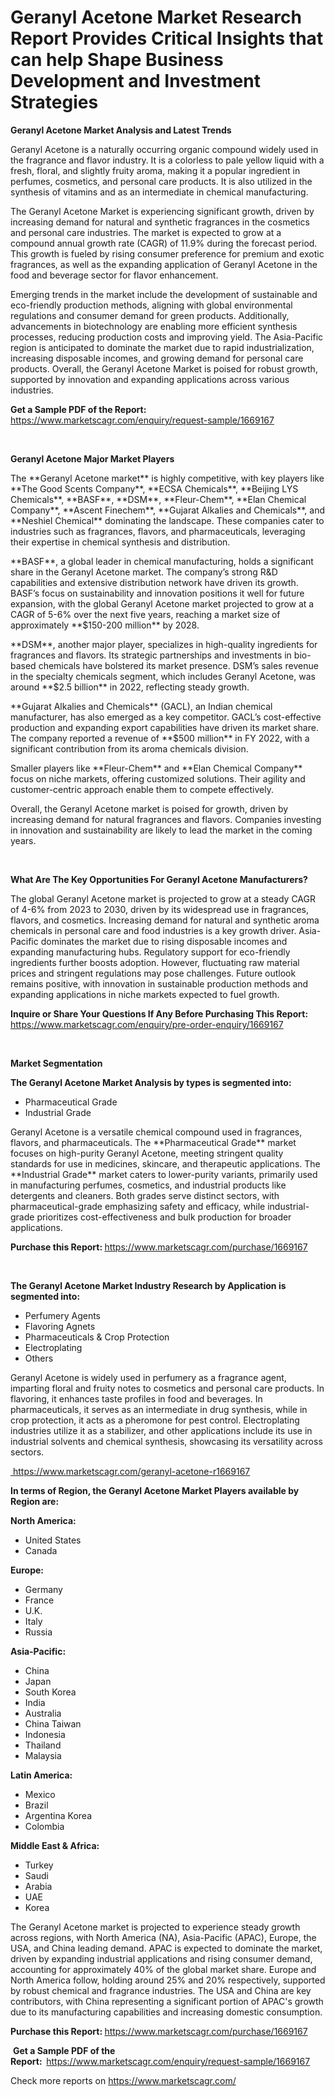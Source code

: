 <p><h1>Geranyl Acetone Market Research Report Provides Critical Insights that can help Shape Business Development and Investment Strategies</h1></p><p><strong>Geranyl Acetone Market Analysis and Latest Trends</strong></p>
<p><p>Geranyl Acetone is a naturally occurring organic compound widely used in the fragrance and flavor industry. It is a colorless to pale yellow liquid with a fresh, floral, and slightly fruity aroma, making it a popular ingredient in perfumes, cosmetics, and personal care products. It is also utilized in the synthesis of vitamins and as an intermediate in chemical manufacturing.</p><p>The Geranyl Acetone Market is experiencing significant growth, driven by increasing demand for natural and synthetic fragrances in the cosmetics and personal care industries. The market is expected to grow at a compound annual growth rate (CAGR) of 11.9% during the forecast period. This growth is fueled by rising consumer preference for premium and exotic fragrances, as well as the expanding application of Geranyl Acetone in the food and beverage sector for flavor enhancement.</p><p>Emerging trends in the market include the development of sustainable and eco-friendly production methods, aligning with global environmental regulations and consumer demand for green products. Additionally, advancements in biotechnology are enabling more efficient synthesis processes, reducing production costs and improving yield. The Asia-Pacific region is anticipated to dominate the market due to rapid industrialization, increasing disposable incomes, and growing demand for personal care products. Overall, the Geranyl Acetone Market is poised for robust growth, supported by innovation and expanding applications across various industries.</p></p>
<p><strong>Get a Sample PDF of the Report:&nbsp;</strong> <a href="https://www.marketscagr.com/enquiry/request-sample/1669167?utm_campaign=2212&utm_medium=2&utm_source=Github&utm_content=ia&utm_term=26012025&utm_id=geranyl-acetone">https://www.marketscagr.com/enquiry/request-sample/1669167</a></p>
<p>&nbsp;</p>
<p><strong>Geranyl Acetone Major Market Players</strong></p>
<p><p>The **Geranyl Acetone market** is highly competitive, with key players like **The Good Scents Company**, **ECSA Chemicals**, **Beijing LYS Chemicals**, **BASF**, **DSM**, **Fleur-Chem**, **Elan Chemical Company**, **Ascent Finechem**, **Gujarat Alkalies and Chemicals**, and **Neshiel Chemical** dominating the landscape. These companies cater to industries such as fragrances, flavors, and pharmaceuticals, leveraging their expertise in chemical synthesis and distribution.</p><p>**BASF**, a global leader in chemical manufacturing, holds a significant share in the Geranyl Acetone market. The company’s strong R&D capabilities and extensive distribution network have driven its growth. BASF’s focus on sustainability and innovation positions it well for future expansion, with the global Geranyl Acetone market projected to grow at a CAGR of 5-6% over the next five years, reaching a market size of approximately **$150-200 million** by 2028.</p><p>**DSM**, another major player, specializes in high-quality ingredients for fragrances and flavors. Its strategic partnerships and investments in bio-based chemicals have bolstered its market presence. DSM’s sales revenue in the specialty chemicals segment, which includes Geranyl Acetone, was around **$2.5 billion** in 2022, reflecting steady growth.</p><p>**Gujarat Alkalies and Chemicals** (GACL), an Indian chemical manufacturer, has also emerged as a key competitor. GACL’s cost-effective production and expanding export capabilities have driven its market share. The company reported a revenue of **$500 million** in FY 2022, with a significant contribution from its aroma chemicals division.</p><p>Smaller players like **Fleur-Chem** and **Elan Chemical Company** focus on niche markets, offering customized solutions. Their agility and customer-centric approach enable them to compete effectively.</p><p>Overall, the Geranyl Acetone market is poised for growth, driven by increasing demand for natural fragrances and flavors. Companies investing in innovation and sustainability are likely to lead the market in the coming years.</p></p>
<p>&nbsp;</p>
<p><strong>What Are The Key Opportunities For Geranyl Acetone Manufacturers?</strong></p>
<p><p>The global Geranyl Acetone market is projected to grow at a steady CAGR of 4-6% from 2023 to 2030, driven by its widespread use in fragrances, flavors, and cosmetics. Increasing demand for natural and synthetic aroma chemicals in personal care and food industries is a key growth driver. Asia-Pacific dominates the market due to rising disposable incomes and expanding manufacturing hubs. Regulatory support for eco-friendly ingredients further boosts adoption. However, fluctuating raw material prices and stringent regulations may pose challenges. Future outlook remains positive, with innovation in sustainable production methods and expanding applications in niche markets expected to fuel growth.</p></p>
<p><strong>Inquire or Share Your Questions If Any Before Purchasing This Report:</strong> <a href="https://www.marketscagr.com/enquiry/pre-order-enquiry/1669167?utm_campaign=2212&utm_medium=2&utm_source=Github&utm_content=ia&utm_term=26012025&utm_id=geranyl-acetone">https://www.marketscagr.com/enquiry/pre-order-enquiry/1669167</a></p>
<p>&nbsp;</p>
<p><strong>Market Segmentation</strong></p>
<p><strong>The Geranyl Acetone Market Analysis by types is segmented into:</strong></p>
<p><ul><li>Pharmaceutical Grade</li><li>Industrial Grade</li></ul></p>
<p><p>Geranyl Acetone is a versatile chemical compound used in fragrances, flavors, and pharmaceuticals. The **Pharmaceutical Grade** market focuses on high-purity Geranyl Acetone, meeting stringent quality standards for use in medicines, skincare, and therapeutic applications. The **Industrial Grade** market caters to lower-purity variants, primarily used in manufacturing perfumes, cosmetics, and industrial products like detergents and cleaners. Both grades serve distinct sectors, with pharmaceutical-grade emphasizing safety and efficacy, while industrial-grade prioritizes cost-effectiveness and bulk production for broader applications.</p></p>
<p><strong>Purchase this Report:&nbsp;</strong><a href="https://www.marketscagr.com/purchase/1669167?utm_campaign=2212&utm_medium=2&utm_source=Github&utm_content=ia&utm_term=26012025&utm_id=geranyl-acetone">https://www.marketscagr.com/purchase/1669167</a></p>
<p>&nbsp;</p>
<p><strong>The Geranyl Acetone Market Industry Research by Application is segmented into:</strong></p>
<p><ul><li>Perfumery Agents</li><li>Flavoring Agnets</li><li>Pharmaceuticals & Crop Protection</li><li>Electroplating</li><li>Others</li></ul></p>
<p><p>Geranyl Acetone is widely used in perfumery as a fragrance agent, imparting floral and fruity notes to cosmetics and personal care products. In flavoring, it enhances taste profiles in food and beverages. In pharmaceuticals, it serves as an intermediate in drug synthesis, while in crop protection, it acts as a pheromone for pest control. Electroplating industries utilize it as a stabilizer, and other applications include its use in industrial solvents and chemical synthesis, showcasing its versatility across sectors.</p></p>
<p><a href="https://www.marketscagr.com/geranyl-acetone-r1669167?utm_campaign=2212&utm_medium=2&utm_source=Github&utm_content=ia&utm_term=26012025&utm_id=geranyl-acetone">&nbsp;https://www.marketscagr.com/geranyl-acetone-r1669167</a></p>
<p><strong>In terms of Region, the Geranyl Acetone Market Players available by Region are:</strong></p>
<p>
    <p> <strong> North America: </strong>
        <ul>
            <li>United States</li>
            <li>Canada</li>
        </ul>
        </p> 
    <p> <strong> Europe: </strong>
        <ul>
            <li>Germany</li>
            <li>France</li>
            <li>U.K.</li>
            <li>Italy</li>
            <li>Russia</li>
        </ul>
        </p> 
    <p> <strong> Asia-Pacific: </strong>
        <ul>
            <li>China</li>
            <li>Japan</li>
            <li>South Korea</li>
            <li>India</li>
            <li>Australia</li>
            <li>China Taiwan</li>
            <li>Indonesia</li>
            <li>Thailand</li>
            <li>Malaysia</li>
        </ul>
        </p> 
    <p> <strong> Latin America: </strong>
        <ul>
            <li>Mexico</li>
            <li>Brazil</li>
            <li>Argentina Korea</li>
            <li>Colombia</li>
        </ul>
        </p> 
    <p> <strong> Middle East & Africa: </strong>
        <ul>
            <li>Turkey</li>
            <li>Saudi</li>
            <li>Arabia</li>
            <li>UAE</li>
            <li>Korea</li>
        </ul>
    </p>
    </p>
<p><p>The Geranyl Acetone market is projected to experience steady growth across regions, with North America (NA), Asia-Pacific (APAC), Europe, the USA, and China leading demand. APAC is expected to dominate the market, driven by expanding industrial applications and rising consumer demand, accounting for approximately 40% of the global market share. Europe and North America follow, holding around 25% and 20% respectively, supported by robust chemical and fragrance industries. The USA and China are key contributors, with China representing a significant portion of APAC's growth due to its manufacturing capabilities and increasing domestic consumption.</p></p>
<p><strong>Purchase this Report: </strong><a href="https://www.marketscagr.com/purchase/1669167?utm_campaign=2212&utm_medium=2&utm_source=Github&utm_content=ia&utm_term=26012025&utm_id=geranyl-acetone">https://www.marketscagr.com/purchase/1669167</a></p>
<p>&nbsp;<strong>Get a Sample PDF of the Report:&nbsp;&nbsp;</strong><a href="https://www.marketscagr.com/enquiry/request-sample/1669167?utm_campaign=2212&utm_medium=2&utm_source=Github&utm_content=ia&utm_term=26012025&utm_id=geranyl-acetone">https://www.marketscagr.com/enquiry/request-sample/1669167</a></p>
<p><strong></strong></p>
<p>Check more reports on <a href="https://www.marketscagr.com/?utm_campaign=2212&utm_medium=2&utm_source=Github&utm_content=ia&utm_term=26012025&utm_id=geranyl-acetone">https://www.marketscagr.com/</a></p>